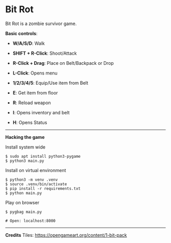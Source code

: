 # Bit Rot
Bit Rot is a zombie survivor game.

**Basic controls**:
- **W/A/S/D**: Walk
- **SHIFT + R-Click**: Shoot/Attack
- **R-Click + Drag**: Place on Belt/Backpack or Drop
- **L-Click**: Opens menu 
- **1/2/3/4/5**: Equip/Use item from Belt

- **E**: Get item from floor
- **R**: Reload weapon

- **I**: Opens inventory and belt
- **H**: Opens Status

----


**Hacking the game**

Install system wide
```shell
$ sudo apt install python3-pygame
$ python3 main.py
```

Install on virtual environment
```shell
$ python3 -m venv .venv
$ source .venv/bin/activate
$ pip install -r requirements.txt
$ python main.py
```

Play on browser
```shell
$ pygbag main.py 

# Open: localhost:8000
```
----

**Credits**
Tiles: https://opengameart.org/content/1-bit-pack